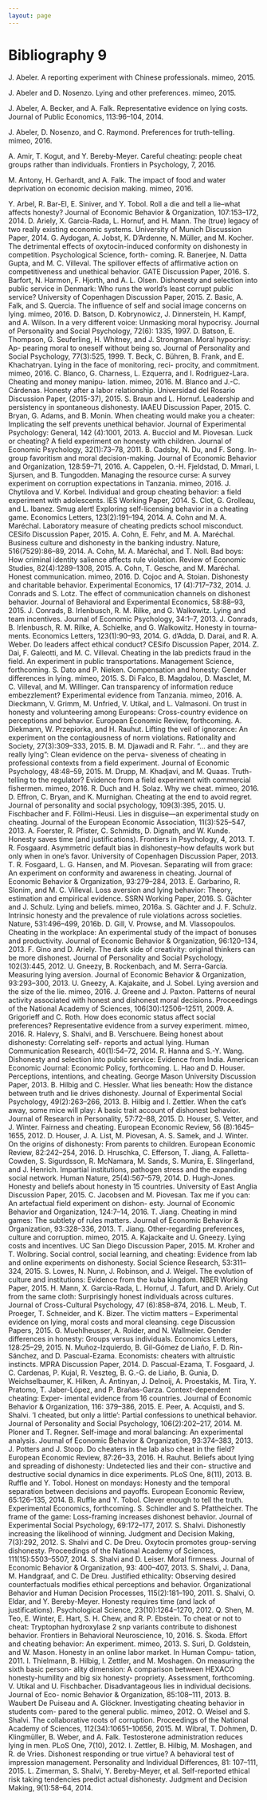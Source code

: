 ```yaml
---
layout: page
---
```



# Bibliography 9

J. Abeler. A reporting experiment with Chinese professionals. mimeo, 2015.

J. Abeler and D. Nosenzo. Lying and other preferences. mimeo, 2015.

J. Abeler, A. Becker, and A. Falk. Representative evidence on lying costs. Journal of Public
Economics, 113:96–104, 2014.

J. Abeler, D. Nosenzo, and C. Raymond. Preferences for truth-telling. mimeo, 2016.

A. Amir, T. Kogut, and Y. Bereby-Meyer. Careful cheating: people cheat groups rather than
individuals. Frontiers in Psychology, 7, 2016.

M. Antony, H. Gerhardt, and A. Falk. The impact of food and water deprivation on economic
decision making. mimeo, 2016.

Y. Arbel, R. Bar-El, E. Siniver, and Y. Tobol. Roll a die and tell a lie–what affects honesty?
Journal of Economic Behavior & Organization, 107:153–172, 2014.
D. Ariely, X. Garcia-Rada, L. Hornuf, and H. Mann. The (true) legacy of two really existing
economic systems. University of Munich Discussion Paper, 2014.
G. Aydogan, A. Jobst, K. D’Ardenne, N. Müller, and M. Kocher. The detrimental effects of
oxytocin-induced conformity on dishonesty in competition. Psychological Science, forth-
coming.
R. Banerjee, N. Datta Gupta, and M. C. Villeval. The spillover effects of affirmative action
on competitiveness and unethical behavior. GATE Discussion Paper, 2016.
S. Barfort, N. Harmon, F. Hjorth, and A. L. Olsen. Dishonesty and selection into public
service in Denmark: Who runs the world’s least corrupt public service? University of
Copenhagen Discussion Paper, 2015.
Z. Basic, A. Falk, and S. Quercia. The influence of self and social image concerns on lying.
mimeo, 2016.
D. Batson, D. Kobrynowicz, J. Dinnerstein, H. Kampf, and A. Wilson. In a very different
voice: Unmasking moral hypocrisy. Journal of Personality and Social Psychology, 72(6):
1335, 1997.
D. Batson, E. Thompson, G. Seuferling, H. Whitney, and J. Strongman. Moral hypocrisy: Ap-
pearing moral to oneself without being so. Journal of Personality and Social Psychology,
77(3):525, 1999.
T. Beck, C. Bühren, B. Frank, and E. Khachatryan. Lying in the face of monitoring, reci-
procity, and commitment. mimeo, 2016.
C. Blanco, G. Charness, L. Ezquerra, and I. Rodriguez-Lara. Cheating and money manipu-
lation. mimeo, 2016.
M. Blanco and J.-C. Cárdenas. Honesty after a labor relationship. Universidad del Rosario
Discussion Paper, (2015-37), 2015.
S. Braun and L. Hornuf. Leadership and persistency in spontaneous dishonesty. IAAEU
Discussion Paper, 2015.
C. Bryan, G. Adams, and B. Monin. When cheating would make you a cheater: Implicating
the self prevents unethical behavior. Journal of Experimental Psychology: General, 142
(4):1001, 2013.
A. Bucciol and M. Piovesan. Luck or cheating? A field experiment on honesty with children.
Journal of Economic Psychology, 32(1):73–78, 2011.
B. Cadsby, N. Du, and F. Song. In-group favoritism and moral decision-making. Journal of
Economic Behavior and Organization, 128:59–71, 2016.
A. Cappelen, O.-H. Fjeldstad, D. Mmari, I. Sjursen, and B. Tungodden. Managing the
resource curse: A survey experiment on corruption expectations in Tanzania. mimeo,
2016.
J. Chytilova and V. Korbel. Individual and group cheating behavior: a field experiment with
adolescents. IES Working Paper, 2014.
S. Clot, G. Grolleau, and L. Ibanez. Smug alert! Exploring self-licensing behavior in a cheating
game. Economics Letters, 123(2):191–194, 2014.
A. Cohn and M. A. Maréchal. Laboratory measure of cheating predicts school misconduct.
CESifo Discussion Paper, 2015.
A. Cohn, E. Fehr, and M. A. Maréchal. Business culture and dishonesty in the banking
industry. Nature, 516(7529):86–89, 2014.
A. Cohn, M. A. Maréchal, and T. Noll. Bad boys: How criminal identity salience affects rule
violation. Review of Economic Studies, 82(4):1289–1308, 2015.
A. Cohn, T. Gesche, and M. Maréchal. Honest communication. mimeo, 2016.
D. Cojoc and A. Stoian. Dishonesty and charitable behavior. Experimental Economics, 17
(4):717–732, 2014.
J. Conrads and S. Lotz. The effect of communication channels on dishonest behavior. Journal
of Behavioral and Experimental Economics, 58:88–93, 2015.
J. Conrads, B. Irlenbusch, R. M. Rilke, and G. Walkowitz. Lying and team incentives. Journal
of Economic Psychology, 34:1–7, 2013.
J. Conrads, B. Irlenbusch, R. M. Rilke, A. Schielke, and G. Walkowitz. Honesty in tourna-
ments. Economics Letters, 123(1):90–93, 2014.
G. d’Adda, D. Darai, and R. A. Weber. Do leaders affect ethical conduct? CESifo Discussion
Paper, 2014.
Z. Dai, F. Galeotti, and M. C. Villeval. Cheating in the lab predicts fraud in the field. An
experiment in public transportations. Management Science, forthcoming.
S. Dato and P. Nieken. Compensation and honesty: Gender differences in lying. mimeo, 2015.
S. Di Falco, B. Magdalou, D. Masclet, M. C. Villeval, and M. Willinger. Can transparency of
information reduce embezzlement? Experimental evidence from Tanzania. mimeo, 2016.
A. Dieckmann, V. Grimm, M. Unfried, V. Utikal, and L. Valmasoni. On trust in honesty
and volunteering among Europeans: Cross-country evidence on perceptions and behavior.
European Economic Review, forthcoming.
A. Diekmann, W. Przepiorka, and H. Rauhut. Lifting the veil of ignorance: An experiment
on the contagiousness of norm violations. Rationality and Society, 27(3):309–333, 2015.
B. M. Djawadi and R. Fahr. “... and they are really lying”: Clean evidence on the perva-
siveness of cheating in professional contexts from a field experiment. Journal of Economic
Psychology, 48:48–59, 2015.
M. Drupp, M. Khadjavi, and M. Quaas. Truth-telling to the regulator? Evidence from a field
experiment with commercial fishermen. mimeo, 2016.
R. Duch and H. Solaz. Why we cheat. mimeo, 2016.
D. Effron, C. Bryan, and K. Murnighan. Cheating at the end to avoid regret. Journal of
personality and social psychology, 109(3):395, 2015.
U. Fischbacher and F. Föllmi-Heusi. Lies in disguise—an experimental study on cheating.
Journal of the European Economic Association, 11(3):525–547, 2013.
A. Foerster, R. Pfister, C. Schmidts, D. Dignath, and W. Kunde. Honesty saves time (and
justifications). Frontiers in Psychology, 4, 2013.
T. R. Fosgaard. Asymmetric default bias in dishonesty–how defaults work but only when in
one’s favor. University of Copenhagen Discussion Paper, 2013.
T. R. Fosgaard, L. G. Hansen, and M. Piovesan. Separating will from grace: An experiment
on conformity and awareness in cheating. Journal of Economic Behavior & Organization,
93:279–284, 2013.
E. Garbarino, R. Slonim, and M. C. Villeval. Loss aversion and lying behavior: Theory,
estimation and empirical evidence. SSRN Working Paper, 2016.
S. Gächter and J. Schulz. Lying and beliefs. mimeo, 2016a.
S. Gächter and J. F. Schulz. Intrinsic honesty and the prevalence of rule violations across
societies. Nature, 531:496–499, 2016b.
D. Gill, V. Prowse, and M. Vlassopoulos. Cheating in the workplace: An experimental study
of the impact of bonuses and productivity. Journal of Economic Behavior & Organization,
96:120–134, 2013.
F. Gino and D. Ariely. The dark side of creativity: original thinkers can be more dishonest.
Journal of Personality and Social Psychology, 102(3):445, 2012.
U. Gneezy, B. Rockenbach, and M. Serra-Garcia. Measuring lying aversion. Journal of
Economic Behavior & Organization, 93:293–300, 2013.
U. Gneezy, A. Kajakaite, and J. Sobel. Lying aversion and the size of the lie. mimeo, 2016.
J. Greene and J. Paxton. Patterns of neural activity associated with honest and dishonest
moral decisions. Proceedings of the National Academy of Sciences, 106(30):12506–12511,
2009.
A. Grigorieff and C. Roth. How does economic status affect social preferences? Representative
evidence from a survey experiment. mimeo, 2016.
R. Halevy, S. Shalvi, and B. Verschuere. Being honest about dishonesty: Correlating self-
reports and actual lying. Human Communication Research, 40(1):54–72, 2014.
R. Hanna and S.-Y. Wang. Dishonesty and selection into public service: Evidence from India.
American Economic Journal: Economic Policy, forthcoming.
L. Hao and D. Houser. Perceptions, intentions, and cheating. George Mason University
Discussion Paper, 2013.
B. Hilbig and C. Hessler. What lies beneath: How the distance between truth and lie drives
dishonesty. Journal of Experimental Social Psychology, 49(2):263–266, 2013.
B. Hilbig and I. Zettler. When the cat’s away, some mice will play: A basic trait account of
dishonest behavior. Journal of Research in Personality, 57:72–88, 2015.
D. Houser, S. Vetter, and J. Winter. Fairness and cheating. European Economic Review, 56
(8):1645–1655, 2012.
D. Houser, J. A. List, M. Piovesan, A. S. Samek, and J. Winter. On the origins of dishonesty:
From parents to children. European Economic Review, 82:242–254, 2016.
D. Hruschka, C. Efferson, T. Jiang, A. Falletta-Cowden, S. Sigurdsson, R. McNamara,
M. Sands, S. Munira, E. Slingerland, and J. Henrich. Impartial institutions, pathogen
stress and the expanding social network. Human Nature, 25(4):567–579, 2014.
D. Hugh-Jones. Honesty and beliefs about honesty in 15 countries. University of East Anglia
Discussion Paper, 2015.
C. Jacobsen and M. Piovesan. Tax me if you can: An artefactual field experiment on dishon-
esty. Journal of Economic Behavior and Organization, 124:7–14, 2016.
T. Jiang. Cheating in mind games: The subtlety of rules matters. Journal of Economic
Behavior & Organization, 93:328–336, 2013.
T. Jiang. Other-regarding preferences, culture and corruption. mimeo, 2015.
A. Kajackaite and U. Gneezy. Lying costs and incentives. UC San Diego Discussion Paper,
2015.
M. Kroher and T. Wolbring. Social control, social learning, and cheating: Evidence from lab
and online experiments on dishonesty. Social Science Research, 53:311–324, 2015.
S. Lowes, N. Nunn, J. Robinson, and J. Weigel. The evolution of culture and institutions:
Evidence from the kuba kingdom. NBER Working Paper, 2015.
H. Mann, X. Garcia-Rada, L. Hornuf, J. Tafurt, and D. Ariely. Cut from the same cloth:
Surprisingly honest individuals across cultures. Journal of Cross-Cultural Psychology, 47
(6):858–874, 2016.
L. Meub, T. Proeger, T. Schneider, and K. Bizer. The victim matters – Experimental evidence
on lying, moral costs and moral cleansing. cege Discussion Papers, 2015.
G. Muehlheusser, A. Roider, and N. Wallmeier. Gender differences in honesty: Groups versus
individuals. Economics Letters, 128:25–29, 2015.
N. Muñoz-Izquierdo, B. Gil-Gómez de Liaño, F. D. Rin-Sánchez, and D. Pascual-Ezama.
Economists: cheaters with altruistic instincts. MPRA Discussion Paper, 2014.
D. Pascual-Ezama, T. Fosgaard, J. C. Cardenas, P. Kujal, R. Veszteg, B. G.-G. de Liaño,
B. Gunia, D. Weichselbaumer, K. Hilken, A. Antinyan, J. Delnoij, A. Proestakis, M. Tira,
Y. Pratomo, T. Jaber-López, and P. Brañas-Garza. Context-dependent cheating: Exper-
imental evidence from 16 countries. Journal of Economic Behavior & Organization, 116:
379–386, 2015.
E. Peer, A. Acquisti, and S. Shalvi. ’I cheated, but only a little’: Partial confessions to
unethical behavior. Journal of Personality and Social Psychology, 106(2):202–217, 2014.
M. Ploner and T. Regner. Self-image and moral balancing: An experimental analysis. Journal
of Economic Behavior & Organization, 93:374–383, 2013.
J. Potters and J. Stoop. Do cheaters in the lab also cheat in the field? European Economic
Review, 87:26–33, 2016.
H. Rauhut. Beliefs about lying and spreading of dishonesty: Undetected lies and their con-
structive and destructive social dynamics in dice experiments. PLoS One, 8(11), 2013.
B. Ruffle and Y. Tobol. Honest on mondays: Honesty and the temporal separation between
decisions and payoffs. European Economic Review, 65:126–135, 2014.
B. Ruffle and Y. Tobol. Clever enough to tell the truth. Experimental Economics, forthcoming.
S. Schindler and S. Pfattheicher. The frame of the game: Loss-framing increases dishonest
behavior. Journal of Experimental Social Psychology, 69:172–177, 2017.
S. Shalvi. Dishonestly increasing the likelihood of winning. Judgment and Decision Making,
7(3):292, 2012.
S. Shalvi and C. De Dreu. Oxytocin promotes group-serving dishonesty. Proceedings of the
National Academy of Sciences, 111(15):5503–5507, 2014.
S. Shalvi and D. Leiser. Moral firmness. Journal of Economic Behavior & Organization, 93:
400–407, 2013.
S. Shalvi, J. Dana, M. Handgraaf, and C. De Dreu. Justified ethicality: Observing desired
counterfactuals modifies ethical perceptions and behavior. Organizational Behavior and
Human Decision Processes, 115(2):181–190, 2011.
S. Shalvi, O. Eldar, and Y. Bereby-Meyer. Honesty requires time (and lack of justifications).
Psychological Science, 23(10):1264–1270, 2012.
Q. Shen, M. Teo, E. Winter, E. Hart, S. H. Chew, and R. P. Ebstein. To cheat or not to
cheat: Tryptophan hydroxylase 2 snp variants contribute to dishonest behavior. Frontiers
in Behavioral Neuroscience, 10, 2016.
S. Škoda. Effort and cheating behavior: An experiment. mimeo, 2013.
S. Suri, D. Goldstein, and W. Mason. Honesty in an online labor market. In Human Compu-
tation, 2011.
I. Thielmann, B. Hilbig, I. Zettler, and M. Moshagen. On measuring the sixth basic person-
ality dimension: A comparison between HEXACO honesty-humility and big six honesty-
propriety. Assessment, forthcoming.
V. Utikal and U. Fischbacher. Disadvantageous lies in individual decisions. Journal of Eco-
nomic Behavior & Organization, 85:108–111, 2013.
B. Waubert De Puiseau and A. Glöckner. Investigating cheating behavior in students com-
pared to the general public. mimeo, 2012.
O. Weisel and S. Shalvi. The collaborative roots of corruption. Proceedings of the National
Academy of Sciences, 112(34):10651–10656, 2015.
M. Wibral, T. Dohmen, D. Klingmüller, B. Weber, and A. Falk. Testosterone administration
reduces lying in men. PLoS One, 7(10), 2012.
I. Zettler, B. Hilbig, M. Moshagen, and R. de Vries. Dishonest responding or true virtue?
A behavioral test of impression management. Personality and Individual Differences, 81:
107–111, 2015.
L. Zimerman, S. Shalvi, Y. Bereby-Meyer, et al. Self-reported ethical risk taking tendencies
predict actual dishonesty. Judgment and Decision Making, 9(1):58–64, 2014.
